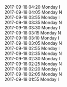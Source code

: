 2017-09-18 04:20 Monday  I  
2017-09-18 04:05 Monday  N  
2017-09-18 03:55 Monday  I  
2017-09-18 03:35 Monday  N  
2017-09-18 03:30 Monday  I  
2017-09-18 03:15 Monday  N  
2017-09-18 03:10 Monday  I  
2017-09-18 03:05 Monday  N  
2017-09-18 02:55 Monday  I  
2017-09-18 02:35 Monday  N  
2017-09-18 02:30 Monday  I  
2017-09-18 02:25 Monday  N  
2017-09-18 02:20 Monday  I  
2017-09-18 02:05 Monday  N  
2017-09-18 01:55 Monday  I  
